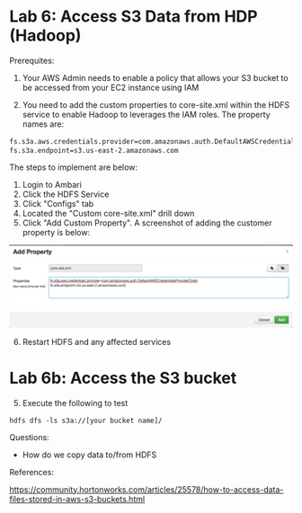 # Lab 6: Access S3 Data from HDP (Hadoop)

Prerequites:

1. Your AWS Admin needs to enable a policy that allows your S3 bucket to be accessed from your EC2 instance using IAM

2. You need to add the custom properties to core-site.xml within the HDFS service to enable Hadoop to leverages the IAM roles.  The property names are:
```
fs.s3a.aws.credentials.provider=com.amazonaws.auth.DefaultAWSCredentialsProviderChain
fs.s3a.endpoint=s3.us-east-2.amazonaws.com
```
The steps to implement are below:

1. Login to Ambari
2. Click the HDFS Service
3. Click "Configs" tab
4. Located the "Custom core-site.xml" drill down
5. Click "Add Custom Property".  A screenshot of adding the customer property is below:

![core-site.xml for setting up IAM for Hadoop](/images/Screen%20Shot%202017-08-10%20at%203.01.47%20PM.PNG)

6. Restart HDFS and any affected services

# Lab 6b: Access the S3 bucket

5. Execute the following to test
```
hdfs dfs -ls s3a://[your bucket name]/
```
Questions:

- How do we copy data to/from HDFS

References:

https://community.hortonworks.com/articles/25578/how-to-access-data-files-stored-in-aws-s3-buckets.html
